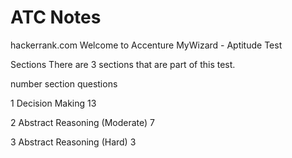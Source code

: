 # ATC Notes

hackerrank.com Welcome to
Accenture MyWizard - Aptitude Test

Sections
There are 3 sections that are part of this test.

number
section
questions

1
Decision Making
13

2
Abstract Reasoning (Moderate)
7

3
Abstract Reasoning (Hard)
3

